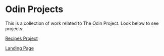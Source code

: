 # Odin Projects

This is a collection of work related to The
Odin Project. Look below to see projects:

[Recipes Project](odin-recipes/index.html)

[Landing Page](landing-page/index.html)

